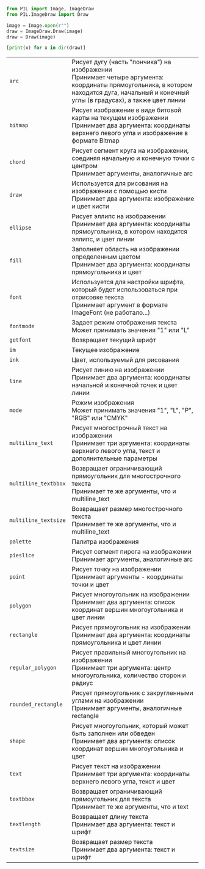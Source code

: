 ```python
from PIL import Image, ImageDraw
from PIL.ImageDraw import Draw

image = Image.open(r"")
draw = ImageDraw.Draw(image)
draw = Draw(image)
```

```python
[print(x) for x in dir(draw)]
```

|                      |                                                                                                                                                                                             |
|----------------------|---------------------------------------------------------------------------------------------------------------------------------------------------------------------------------------------|
| `arc`                | Рисует дугу (часть "пончика") на изображении<br>Принимает четыре аргумента: координаты прямоугольника, в котором находится дуга, начальный и конечный углы (в градусах), а также цвет линии |
| `bitmap`             | Рисует изображение в виде битовой карты на текущем изображении<br>Принимает два аргумента: координаты верхнего левого угла и изображение в формате Bitmap                                   |
| `chord`              | Рисует сегмент круга на изображении, соединяя начальную и конечную точки с центром<br>Принимает аргументы, аналогичные arc                                                                  |
| `draw`               | Используется для рисования на изображении с помощью кисти<br>Принимает два аргумента: изображение и цвет кисти                                                                              |
| `ellipse`            | Рисует эллипс на изображении<br>Принимает два аргумента: координаты прямоугольника, в котором находится эллипс, и цвет линии                                                                |
| `fill`               | Заполняет область на изображении определенным цветом<br>Принимает два аргумента: координаты прямоугольника и цвет                                                                           |
| `font`               | Используется для настройки шрифта, который будет использоваться при отрисовке текста<br>Принимает аргумент в формате ImageFont (не работало...)                                             |
| `fontmode`           | Задает режим отображения текста<br>Может принимать значения "1" или "L"                                                                                                                     |
| `getfont`            | Возвращает текущий шрифт                                                                                                                                                                    |
| `im`                 | Текущее изображение                                                                                                                                                                         |
| `ink`                | Цвет, используемый для рисования                                                                                                                                                            |
| `line`               | Рисует линию на изображении<br>Принимает два аргумента: координаты начальной и конечной точек и цвет линии                                                                                  |
| `mode`               | Режим изображения<br>Может принимать значения "1", "L", "P", "RGB" или "CMYK"                                                                                                               |
| `multiline_text`     | Рисует многострочный текст на изображении<br>Принимает три аргумента: координаты верхнего левого угла, текст и дополнительные параметры                                                     |
| `multiline_textbbox` | Возвращает ограничивающий прямоугольник для многострочного текста<br>Принимает те же аргументы, что и multiline_text                                                                        |
| `multiline_textsize` | Возвращает размер многострочного текста<br>Принимает те же аргументы, что и multiline_text                                                                                                  |
| `palette`            | Палитра изображения                                                                                                                                                                         |
| `pieslice`           | Рисует сегмент пирога на изображении<br>Принимает аргументы, аналогичные arc                                                                                                                |
| `point`              | Рисует точку на изображении<br>Принимает аргументы - координаты точки и цвет                                                                                                                |
| `polygon`            | Рисует многоугольник на изображении<br>Принимает два аргумента: список координат вершин многоугольника и цвет линии                                                                         |
| `rectangle`          | Рисует прямоугольник на изображении<br>Принимает два аргумента: координаты прямоугольника и цвет линии                                                                                      |
| `regular_polygon`    | Рисует правильный многоугольник на изображении<br>Принимает три аргумента: центр многоугольника, количество сторон и радиус                                                                 |
| `rounded_rectangle`  | Рисует прямоугольник с закругленными углами на изображении<br>Принимает аргументы, аналогичные rectangle                                                                                    |
| `shape`              | Рисует многоугольник, который может быть заполнен или обведен<br>Принимает два аргумента: список координат вершин многоугольника и цвет                                                     |
| `text`               | Рисует текст на изображении<br>Принимает три аргумента: координаты верхнего левого угла, текст и цвет                                                                                       |
| `textbbox`           | Возвращает ограничивающий прямоугольник для текста<br>Принимает те же аргументы, что и text                                                                                                 |
| `textlength`         | Возвращает длину текста<br>Принимает два аргумента: текст и шрифт                                                                                                                           |
| `textsize`           | Возвращает размер текста<br>Принимает два аргумента: текст и шрифт                                                                                                                          |
